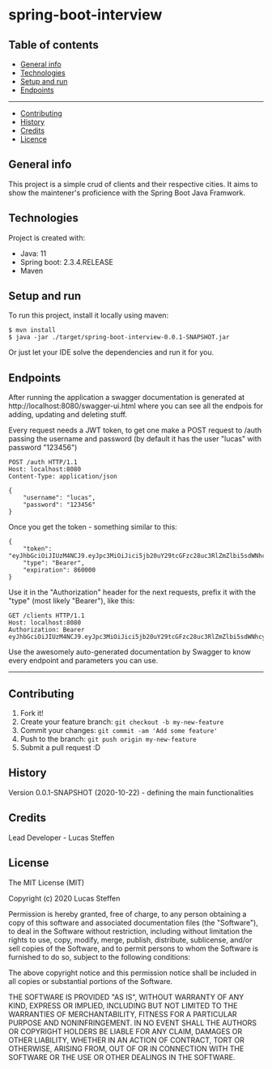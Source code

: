 # spring-boot-interview

## Table of contents
* [General info](#general-info)
* [Technologies](#technologies)
* [Setup and run](#setup-and-run)
* [Endpoints](#endpoints)
---
* [Contributing](#contributing)
* [History](#history)
* [Credits](#credits)
* [Licence](#license)

## General info
This project is a simple crud of clients and their respective cities. It aims to show the maintener's proficience with the Spring Boot Java Framwork.
	
## Technologies
Project is created with:
* Java: 11
* Spring boot: 2.3.4.RELEASE
* Maven
	
## Setup and run
To run this project, install it locally using maven:

```
$ mvn install
$ java -jar ./target/spring-boot-interview-0.0.1-SNAPSHOT.jar
```

Or just let your IDE solve the dependencies and run it for you.

## Endpoints

After running the application a swagger documentation is generated at http://localhost:8080/swagger-ui.html where you can see all the endpois for adding, updating and deleting stuff.

Every request needs a JWT token, to get one make a POST request to /auth passing the username and password (by default it has the user "lucas" with password "123456")

```
POST /auth HTTP/1.1
Host: localhost:8080
Content-Type: application/json

{
    "username": "lucas",
    "password": "123456"
}
```

Once you get the token - something similar to this:

```
{
    "token": "eyJhbGciOiJIUzM4NCJ9.eyJpc3MiOiJici5jb20uY29tcGFzc28uc3RlZmZlbi5sdWNhcy5zcHJpbmdib290aW50ZXJ2aWV3Iiwic3ViIjoiMSIsImlhdCI6MTYwMzM3Mjc4MiwiZXhwIjoxNjAzMzczNjQyfQ.cP8jmowYpgnDiEblIYMbVw1d_HtZA6vPHerU8hjoGNievvHI363Qdma0FmsYhFYc",
    "type": "Bearer",
    "expiration": 860000
}
```

Use it in the "Authorization" header for the next requests, prefix it with the "type" (most likely "Bearer"), like this:

```
GET /clients HTTP/1.1
Host: localhost:8080
Authorization: Bearer eyJhbGciOiJIUzM4NCJ9.eyJpc3MiOiJici5jb20uY29tcGFzc28uc3RlZmZlbi5sdWNhcy5zcHJpbmdib290aW50ZXJ2aWV3Iiwic3ViIjoiMSIsImlhdCI6MTYwMzM3Mjc4MiwiZXhwIjoxNjAzMzczNjQyfQ.cP8jmowYpgnDiEblIYMbVw1d_HtZA6vPHerU8hjoGNievvHI363Qdma0FmsYhFYc
```

Use the awesomely auto-generated documentation by Swagger to know every endpoint and parameters you can use.

---

## Contributing
 
1. Fork it!
2. Create your feature branch: `git checkout -b my-new-feature`
3. Commit your changes: `git commit -am 'Add some feature'`
4. Push to the branch: `git push origin my-new-feature`
5. Submit a pull request :D
 
## History
 
Version 0.0.1-SNAPSHOT (2020-10-22) - defining the main functionalities
 
## Credits
 
Lead Developer - Lucas Steffen

## License
 
The MIT License (MIT)

Copyright (c) 2020 Lucas Steffen

Permission is hereby granted, free of charge, to any person obtaining a copy of this software and associated documentation files (the "Software"), to deal in the Software without restriction, including without limitation the rights to use, copy, modify, merge, publish, distribute, sublicense, and/or sell copies of the Software, and to permit persons to whom the Software is furnished to do so, subject to the following conditions:

The above copyright notice and this permission notice shall be included in all copies or substantial portions of the Software.

THE SOFTWARE IS PROVIDED "AS IS", WITHOUT WARRANTY OF ANY KIND, EXPRESS OR IMPLIED, INCLUDING BUT NOT LIMITED TO THE WARRANTIES OF MERCHANTABILITY, FITNESS FOR A PARTICULAR PURPOSE AND NONINFRINGEMENT. IN NO EVENT SHALL THE AUTHORS OR COPYRIGHT HOLDERS BE LIABLE FOR ANY CLAIM, DAMAGES OR OTHER LIABILITY, WHETHER IN AN ACTION OF CONTRACT, TORT OR OTHERWISE, ARISING FROM, OUT OF OR IN CONNECTION WITH THE SOFTWARE OR THE USE OR OTHER DEALINGS IN THE SOFTWARE.

